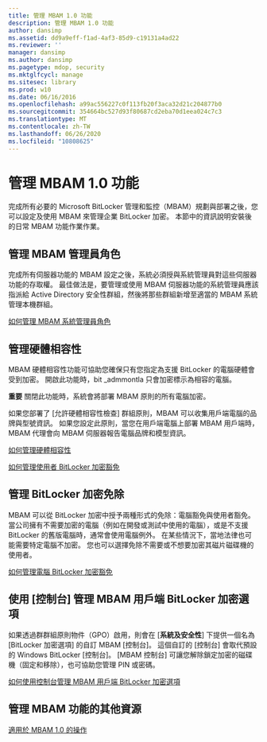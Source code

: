 ```yaml
---
title: 管理 MBAM 1.0 功能
description: 管理 MBAM 1.0 功能
author: dansimp
ms.assetid: dd9a9eff-f1ad-4af3-85d9-c19131a4ad22
ms.reviewer: ''
manager: dansimp
ms.author: dansimp
ms.pagetype: mdop, security
ms.mktglfcycl: manage
ms.sitesec: library
ms.prod: w10
ms.date: 06/16/2016
ms.openlocfilehash: a99ac556227c0f113fb20f3aca32d21c204877b0
ms.sourcegitcommit: 354664bc527d93f80687cd2eba70d1eea024c7c3
ms.translationtype: MT
ms.contentlocale: zh-TW
ms.lasthandoff: 06/26/2020
ms.locfileid: "10808625"
---
```

# 管理 MBAM 1.0 功能


完成所有必要的 Microsoft BitLocker 管理和監控（MBAM）規劃與部署之後，您可以設定及使用 MBAM 來管理企業 BitLocker 加密。 本節中的資訊說明安裝後的日常 MBAM 功能作業作業。

## 管理 MBAM 管理員角色


完成所有伺服器功能的 MBAM 設定之後，系統必須授與系統管理員對這些伺服器功能的存取權。 最佳做法是，要管理或使用 MBAM 伺服器功能的系統管理員應該指派給 Active Directory 安全性群組，然後將那些群組新增至適當的 MBAM 系統管理本機群組。

[如何管理 MBAM 系統管理員角色](how-to-manage-mbam-administrator-roles-mbam-1.md)

## 管理硬體相容性


MBAM 硬體相容性功能可協助您確保只有您指定為支援 BitLocker 的電腦硬體會受到加密。 開啟此功能時，bit _admmontla 只會加密標示為相容的電腦。

**重要** 關閉此功能時，系統會將部署 MBAM 原則的所有電腦加密。

 

如果您部署了 [允許硬體相容性檢查] 群組原則，MBAM 可以收集用戶端電腦的品牌與型號資訊。 如果您設定此原則，當您在用戶端電腦上部署 MBAM 用戶端時，MBAM 代理會向 MBAM 伺服器報告電腦品牌和模型資訊。

[如何管理硬體相容性](how-to-manage-hardware-compatibility-mbam-1.md)

[如何管理使用者 BitLocker 加密豁免](how-to-manage-user-bitlocker-encryption-exemptions-mbam-1.md)

## 管理 BitLocker 加密免除


MBAM 可以從 BitLocker 加密中授予兩種形式的免除：電腦豁免與使用者豁免。 當公司擁有不需要加密的電腦（例如在開發或測試中使用的電腦），或是不支援 BitLocker 的舊版電腦時，通常會使用電腦例外。 在某些情況下，當地法律也可能需要特定電腦不加密。 您也可以選擇免除不需要或不想要加密其磁片磁碟機的使用者。

[如何管理電腦 BitLocker 加密豁免](how-to-manage-computer-bitlocker-encryption-exemptions.md)

## 使用 [控制台] 管理 MBAM 用戶端 BitLocker 加密選項


如果透過群群組原則物件（GPO）啟用，則會在 [**系統及安全性**] 下提供一個名為 [BitLocker 加密選項] 的自訂 MBAM [控制台]。 這個自訂的 [控制台] 會取代預設的 Windows BitLocker [控制台]。 [MBAM 控制台] 可讓您解除鎖定加密的磁碟機（固定和移除），也可協助您管理 PIN 或密碼。

[如何使用控制台管理 MBAM 用戶端 BitLocker 加密選項](how-to-manage-mbam-client-bitlocker-encryption-options-by-using-the-control-panel-mbam-1.md)

## 管理 MBAM 功能的其他資源


[適用於 MBAM 1.0 的操作](operations-for-mbam-10.md)

 

 





